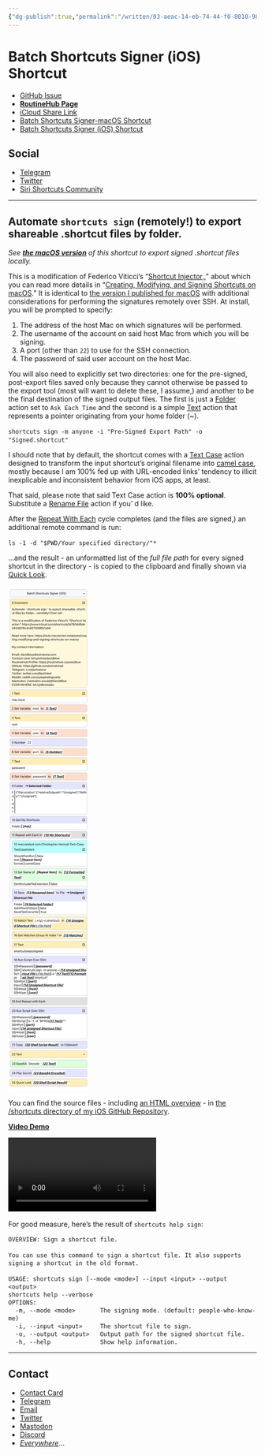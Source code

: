 ```yaml
---
{"dg-publish":true,"permalink":"/written/03-aeac-14-eb-74-44-f0-8010-9844-b15-e5-de-3/","dgHomeLink":true,"dgPassFrontmatter":false}
---
```


# Batch Shortcuts Signer (iOS) Shortcut

- [GitHub Issue](https://github.com/extratone/i/issues/170)
- [**RoutineHub Page**](https://routinehub.co/shortcut/11467)
- [iCloud Share Link](https://www.icloud.com/shortcuts/6d99f93cdac94d3d9b9cd928c1287cea)
- [Batch Shortcuts Signer-macOS Shortcut](drafts://open?uuid=5D4D9120-69EC-4449-AB7F-35C0D97BBA7D)
- [Batch Shortcuts Signer (iOS) Shortcut](https://davidblue.wtf/drafts/03AEAC14-EB74-44F0-8010-9844B15E5DE3.html)

## Social

- [Telegram](https://t.me/extratone/10868)
- [Twitter](https://twitter.com/NeoYokel/status/1509561803172466688)
- [Siri Shortcuts Community](https://twitter.com/neoyokel/status/1509562146312577031?s=21&t=zlT_rmqFMm9eRmq20caduw)

---

## Automate `shortcuts sign` (remotely!) to export shareable .shortcut files by folder.

*See [**the macOS version**](https://routinehub.co/shortcut/11401) of this shortcut to export signed .shortcut files locally.*

This is a modification of Federico Viticci’s “[Shortcut Injector,](https://www.icloud.com/shortcuts/fa780dd6de044d878c4c827009651a56),” about which you can read more details  in “[Creating, Modifying, and Signing Shortcuts on macOS](https://club.macstories.net/posts/creating-modifying-and-signing-shortcuts-on-macos).” It is identical to [the version I published for macOS](https://routinehub.co/shortcut/11401) with additional considerations for performing the signatures remotely over SSH. At install, you will be prompted to specify:
1. The address of the host Mac on which signatures will be performed.
2. The username of the account on said host Mac from which you will be signing.
3. A port (other than `22`) to use for the SSH connection.
4. The password of said user account on the host Mac.

You will also need to explicitly set two directories: one for the  pre-signed, post-export files saved only because they cannot otherwise be passed to the export tool (most will want to delete these, I assume,) and another to be the final destination of the signed output files. The first is just a [Folder](https://www.matthewcassinelli.com/actions/folder/) action set to `Ask Each Time` and the second is a simple [Text](https://www.matthewcassinelli.com/actions/text) action that represents a pointer originating from your home folder (~).

`shortcuts sign -m anyone -i "Pre-Signed Export Path" -o "Signed.shortcut"`

I should note that by default, the shortcut comes with a [Text Case](https://apps.apple.com/us/app/text-case/id1492174677) action designed to transform the input shortcut’s original filename into [camel case](https://en.m.wikipedia.org/wiki/Camel_case), mostly because I am 100% fed up with URL-encoded links’ tendency to illicit inexplicable and inconsistent behavior from iOS apps, at least.

That said, please note that said Text Case action is **100% optional**. Substitute a [Rename File](https://www.matthewcassinelli.com/actions/rename-file/) action if you’ d like.

After the [Repeat With Each](https://www.matthewcassinelli.com/actions/repeat-with-each/) cycle completes (and the files are signed,) an additional remote command is run:

`ls -1 -d "$PWD/Your specified directory/"*`

...and the result - an unformatted list of the *full file path* for every signed shortcut in the directory - is copied to the clipboard and finally shown via [Quick Look](https://www.matthewcassinelli.com/actions/quick-look/).

![Batch Shortcuts Signer-iOS](https://github.com/extratone/i/raw/main/shortcuts/BatchShortcutsSigner-iOS.PNG)

You can find the source files - including [an HTML overview](https://davidblue.wtf/shortcuts/batchshortcutssigner-ios.html) - in [the /shortcuts directory of my iOS GitHub Repository](https://github.com/extratone/i/tree/main/shortcuts).

[**Video Demo**](https://user-images.githubusercontent.com/43663476/161095955-062aacf9-4ac3-49fc-82a4-7a9f1e132cfd.MOV)

<video controls>
  <source src="https://user-images.githubusercontent.com/43663476/161095955-062aacf9-4ac3-49fc-82a4-7a9f1e132cfd.MOV">
</video>

For good measure, here’s the result of `shortcuts help sign`:

```
OVERVIEW: Sign a shortcut file.

You can use this command to sign a shortcut file. It also supports signing a shortcut in the old format.

USAGE: shortcuts sign [--mode <mode>] --input <input> --output <output>
shortcuts help --verbose
OPTIONS:
  -m, --mode <mode>       The signing mode. (default: people-who-know-me)
  -i, --input <input>     The shortcut file to sign. 
  -o, --output <output>   Output path for the signed shortcut file. 
  -h, --help              Show help information.
```

---

## Contact

- [Contact Card](https://davidblue.wtf/db.vcf)
- [Telegram](https://t.me/extratone)
- [Email](mailto:davidblue@extratone.com) 
- [Twitter](https://twitter.com/NeoYokel)
- [Mastodon](https://mastodon.social/@DavidBlue)
- [Discord](https://discord.gg/0b9KQUKP858b0iZF)
- [*Everywhere*](https://raindrop.io/davidblue/social-directory-21059174)...